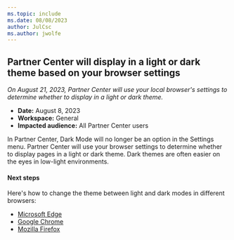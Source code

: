 ```yaml
---
ms.topic: include
ms.date: 08/08/2023
author: JulCsc
ms.author: jwolfe
---
```


## Partner Center will display in a light or dark theme based on your browser settings

*On August 21, 2023, Partner Center will use your local browser's settings to determine whether to display in a light or dark theme.*

- **Date:** August 8, 2023
- **Workspace:** General
- **Impacted audience:** All Partner Center users

In Partner Center, Dark Mode will no longer be an option in the Settings menu. Partner Center will use your browser settings to determine whether to display pages in a light or dark theme. Dark themes are often easier on the eyes in low-light environments.

#### Next steps

Here's how to change the theme between light and dark modes in different browsers:

- [Microsoft Edge](https://support.microsoft.com/microsoft-edge/use-the-dark-theme-in-microsoft-edge-9b74617b-f542-77ed-033b-1a5cfb17a2df)
- [Google Chrome](https://support.google.com/chrome/answer/9275525?hl=en&co=GENIE.Platform%3DDesktop)
- [Mozilla Firefox](https://support.mozilla.org/en-US/kb/use-themes-change-look-of-firefox)
